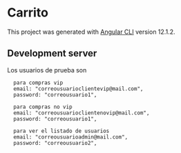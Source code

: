 # Carrito

This project was generated with [Angular CLI](https://github.com/angular/angular-cli) version 12.1.2.

## Development server

Los usuarios de prueba son 

      para compras vip
      email: "correousuarioclientevip@mail.com",
      password: "correousuario1",
    
      para compras no vip
      email: "correousuarioclientenovip@mail.com",
      password: "correousuario1",
  
      para ver el listado de usuarios
      email: "correousuarioadmin@mail.com",
      password: "correousuario2",
  


